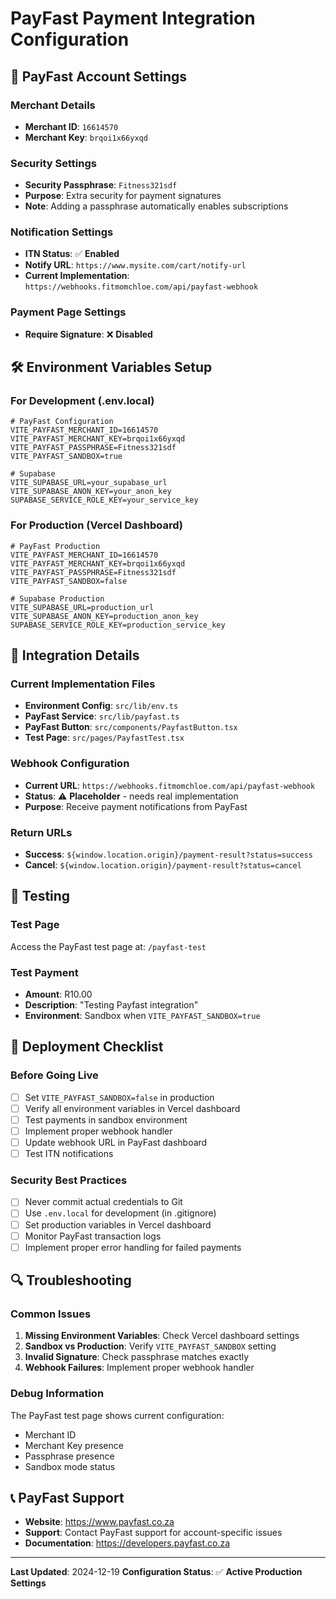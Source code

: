 # PayFast Payment Integration Configuration

## 🔐 PayFast Account Settings

### Merchant Details
- **Merchant ID**: `16614570`
- **Merchant Key**: `brqoi1x66yxqd`

### Security Settings
- **Security Passphrase**: `Fitness321sdf`
- **Purpose**: Extra security for payment signatures
- **Note**: Adding a passphrase automatically enables subscriptions

### Notification Settings
- **ITN Status**: ✅ **Enabled**
- **Notify URL**: `https://www.mysite.com/cart/notify-url`
- **Current Implementation**: `https://webhooks.fitmomchloe.com/api/payfast-webhook`

### Payment Page Settings
- **Require Signature**: ❌ **Disabled**

## 🛠️ Environment Variables Setup

### For Development (.env.local)
```env
# PayFast Configuration
VITE_PAYFAST_MERCHANT_ID=16614570
VITE_PAYFAST_MERCHANT_KEY=brqoi1x66yxqd
VITE_PAYFAST_PASSPHRASE=Fitness321sdf
VITE_PAYFAST_SANDBOX=true

# Supabase
VITE_SUPABASE_URL=your_supabase_url
VITE_SUPABASE_ANON_KEY=your_anon_key
SUPABASE_SERVICE_ROLE_KEY=your_service_key
```

### For Production (Vercel Dashboard)
```env
# PayFast Production
VITE_PAYFAST_MERCHANT_ID=16614570
VITE_PAYFAST_MERCHANT_KEY=brqoi1x66yxqd
VITE_PAYFAST_PASSPHRASE=Fitness321sdf
VITE_PAYFAST_SANDBOX=false

# Supabase Production
VITE_SUPABASE_URL=production_url
VITE_SUPABASE_ANON_KEY=production_anon_key
SUPABASE_SERVICE_ROLE_KEY=production_service_key
```

## 🔗 Integration Details

### Current Implementation Files
- **Environment Config**: `src/lib/env.ts`
- **PayFast Service**: `src/lib/payfast.ts`
- **PayFast Button**: `src/components/PayfastButton.tsx`
- **Test Page**: `src/pages/PayfastTest.tsx`

### Webhook Configuration
- **Current URL**: `https://webhooks.fitmomchloe.com/api/payfast-webhook`
- **Status**: ⚠️ **Placeholder** - needs real implementation
- **Purpose**: Receive payment notifications from PayFast

### Return URLs
- **Success**: `${window.location.origin}/payment-result?status=success`
- **Cancel**: `${window.location.origin}/payment-result?status=cancel`

## 🧪 Testing

### Test Page
Access the PayFast test page at: `/payfast-test`

### Test Payment
- **Amount**: R10.00
- **Description**: "Testing Payfast integration"
- **Environment**: Sandbox when `VITE_PAYFAST_SANDBOX=true`

## 🚀 Deployment Checklist

### Before Going Live
- [ ] Set `VITE_PAYFAST_SANDBOX=false` in production
- [ ] Verify all environment variables in Vercel dashboard
- [ ] Test payments in sandbox environment
- [ ] Implement proper webhook handler
- [ ] Update webhook URL in PayFast dashboard
- [ ] Test ITN notifications

### Security Best Practices
- [ ] Never commit actual credentials to Git
- [ ] Use `.env.local` for development (in .gitignore)
- [ ] Set production variables in Vercel dashboard
- [ ] Monitor PayFast transaction logs
- [ ] Implement proper error handling for failed payments

## 🔍 Troubleshooting

### Common Issues
1. **Missing Environment Variables**: Check Vercel dashboard settings
2. **Sandbox vs Production**: Verify `VITE_PAYFAST_SANDBOX` setting
3. **Invalid Signature**: Check passphrase matches exactly
4. **Webhook Failures**: Implement proper webhook handler

### Debug Information
The PayFast test page shows current configuration:
- Merchant ID
- Merchant Key presence
- Passphrase presence
- Sandbox mode status

## 📞 PayFast Support
- **Website**: https://www.payfast.co.za
- **Support**: Contact PayFast support for account-specific issues
- **Documentation**: https://developers.payfast.co.za

---
**Last Updated**: 2024-12-19
**Configuration Status**: ✅ **Active Production Settings** 